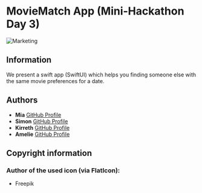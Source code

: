 # MovieMatch App (Mini-Hackathon Day 3)

![Marketing]()
## Information
We present a swift app (SwiftUI) which helps you finding someone else with the same movie preferences for a date. 

## Authors

- **Mia** [GitHub Profile](https://github.com/MiaKoring)
- **Simon** [GitHub Profile](https://github.com/simon-zwicker)
- **Kirreth** [GitHub Profile](https://github.com/Kirreth)
- **Amelie** [GitHub Profile](https://github.com/amelonelie)


## Copyright information

### Author of the used icon (via FlatIcon): 
- Freepik
